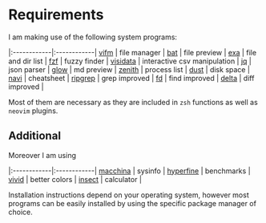 # Requirements
I am making use of the following system programs:

|:------------|:------------|
[vifm](https://vifm.info/) | file manager |
[bat](https://github.com/sharkdp/bat) | file preview |
[exa](https://the.exa.website/) | file and dir list |
[fzf](https://github.com/junegunn/fzf) | fuzzy finder |
[visidata](https://www.visidata.org/install/) | interactive csv manipulation |
[jq](https://stedolan.github.io/jq/) | json parser |
[glow](https://github.com/charmbracelet/glow) | md preview |
[zenith](https://github.com/bvaisvil/zenith) | process list |
[dust](https://github.com/bootandy/dust) | disk space |
[navi](https://github.com/denisidoro/navi) | cheatsheet |
[ripgrep](https://github.com/BurntSushi/ripgrep) | grep improved |
[fd](https://github.com/sharkdp/fd) | find improved |
[delta](https://github.com/dandavison/delta) | diff improved |

Most of them are necessary as they are included in `zsh` functions as well as `neovim` plugins.

## Additional
Moreover I am using

|:------------|:------------|
[macchina](https://github.com/Macchina-CLI/macchina) | sysinfo |
[hyperfine](https://github.com/sharkdp/hyperfine) | benchmarks |
[vivid](https://github.com/sharkdp/vivid) | better colors |
[insect](https://github.com/sharkdp/insect) | calculator |

Installation instructions depend on your operating system, however most programs can be easily installed by using the specific package manager of choice.
